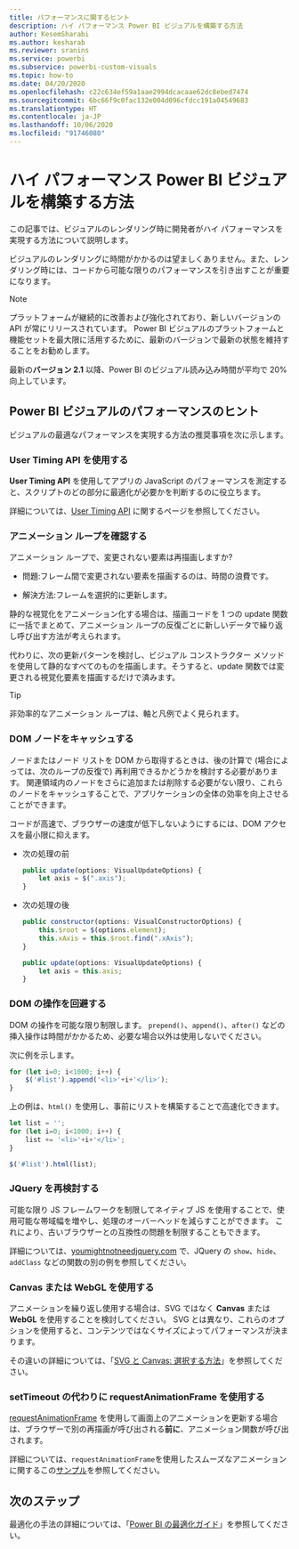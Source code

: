 ```yaml
---
title: パフォーマンスに関するヒント
description: ハイ パフォーマンス Power BI ビジュアルを構築する方法
author: KesemSharabi
ms.author: kesharab
ms.reviewer: sranins
ms.service: powerbi
ms.subservice: powerbi-custom-visuals
ms.topic: how-to
ms.date: 04/20/2020
ms.openlocfilehash: c22c634ef59a1aae2994dcacaae62dc8ebed7474
ms.sourcegitcommit: 6bc66f9c0fac132e004d096cfdcc191a04549683
ms.translationtype: HT
ms.contentlocale: ja-JP
ms.lasthandoff: 10/06/2020
ms.locfileid: "91746080"
---
```

# <a name="how-to-build-a-high-performance-power-bi-visual"></a>ハイ パフォーマンス Power BI ビジュアルを構築する方法
この記事では、ビジュアルのレンダリング時に開発者がハイ パフォーマンスを実現する方法について説明します。 

ビジュアルのレンダリングに時間がかかるのは望ましくありません。また、レンダリング時には、コードから可能な限りのパフォーマンスを引き出すことが重要になります。 

> [!NOTE]
> プラットフォームが継続的に改善および強化されており、新しいバージョンの API が常にリリースされています。 Power BI ビジュアルのプラットフォームと機能セットを最大限に活用するために、最新のバージョンで最新の状態を維持することをお勧めします。
>
> 最新の**バージョン 2.1** 以降、Power BI のビジュアル読み込み時間が平均で 20% 向上しています。

## <a name="power-bi-visual-performance-tips"></a>Power BI ビジュアルのパフォーマンスのヒント
ビジュアルの最適なパフォーマンスを実現する方法の推奨事項を次に示します。 

### <a name="use-user-timing-api"></a>User Timing API を使用する
**User Timing API** を使用してアプリの JavaScript のパフォーマンスを測定すると、スクリプトのどの部分に最適化が必要かを判断するのに役立ちます。

詳細については、[User Timing API](https://msdn.microsoft.com/library/hh772738(v=vs.85).aspx) に関するページを参照してください。

### <a name="review-animation-loops"></a>アニメーション ループを確認する
アニメーション ループで、変更されない要素は再描画しますか? 

 - 問題:フレーム間で変更されない要素を描画するのは、時間の浪費です。

 - 解決方法:フレームを選択的に更新します。 
 
静的な視覚化をアニメーション化する場合は、描画コードを 1 つの update 関数に一括でまとめて、アニメーション ループの反復ごとに新しいデータで繰り返し呼び出す方法が考えられます。

代わりに、次の更新パターンを検討し、ビジュアル コンストラクター メソッドを使用して静的なすべてのものを描画します。そうすると、update 関数では変更される視覚化要素を描画するだけで済みます。 

   > [!TIP]
   > 非効率的なアニメーション ループは、軸と凡例でよく見られます。

### <a name="cache-dom-nodes"></a>DOM ノードをキャッシュする 
ノードまたはノード リストを DOM から取得するときは、後の計算で (場合によっては、次のループの反復で) 再利用できるかどうかを検討する必要があります。 関連領域内のノードをさらに追加または削除する必要がない限り、これらのノードをキャッシュすることで、アプリケーションの全体の効率を向上させることができます。

コードが高速で、ブラウザーの速度が低下しないようにするには、DOM アクセスを最小限に抑えます。 

- 次の処理の前 

   ```javascript
   public update(options: VisualUpdateOptions) { 
       let axis = $(".axis"); 
   }
   ```

- 次の処理の後 

   ```javascript
   public constructor(options: VisualConstructorOptions) { 
       this.$root = $(options.element); 
       this.xAxis = this.$root.find(".xAxis"); 
   } 
 
   public update(options: VisualUpdateOptions) { 
       let axis = this.axis; 
   }
   ```

### <a name="avoid-dom-manipulation"></a>DOM の操作を回避する 
DOM の操作を可能な限り制限します。  `prepend()`、`append()`、`after()` などの挿入操作は時間がかかるため、必要な場合以外は使用しないでください。

次に例を示します。

  ```javascript
  for (let i=0; i<1000; i++) { 
      $('#list').append('<li>'+i+'</li>');
  }
  ```

上の例は、`html()` を使用し、事前にリストを構築することで高速化できます。 

  ```javascript
  let list = ''; 
  for (let i=0; i<1000; i++) { 
      list += '<li>'+i+'</li>'; 
  } 

  $('#list').html(list); 
  ```

### <a name="reconsider-jquery"></a>JQuery を再検討する

可能な限り JS フレームワークを制限してネイティブ JS を使用することで、使用可能な帯域幅を増やし、処理のオーバーヘッドを減らすことができます。 これにより、古いブラウザーとの互換性の問題を制限することもできます。 

詳細については、[youmightnotneedjquery.com](http://youmightnotneedjquery.com/) で、JQuery の `show`、`hide`、`addClass` などの関数の別の例を参照してください。  

### <a name="use-canvas-or-webgl"></a>Canvas または WebGL を使用する 
アニメーションを繰り返し使用する場合は、SVG ではなく **Canvas** または **WebGL** を使用することを検討してください。 SVG とは異なり、これらのオプションを使用すると、コンテンツではなくサイズによってパフォーマンスが決まります。 

その違いの詳細については、「[SVG と Canvas: 選択する方法](/previous-versions/windows/internet-explorer/ie-developer/samples/gg193983(v=vs.85))」を参照してください。 

### <a name="use-requestanimationframe-instead-of-settimeout"></a>setTimeout の代わりに requestAnimationFrame を使用する 
[requestAnimationFrame](https://www.w3.org/TR/animation-timing/) を使用して画面上のアニメーションを更新する場合は、ブラウザーで別の再描画が呼び出される**前に**、アニメーション関数が呼び出されます。

詳細については、`requestAnimationFrame`を使用したスムーズなアニメーションに関するこの[サンプル](https://testdrive-archive.azurewebsites.net/Graphics/RequestAnimationFrame/Default.html)を参照してください。

## <a name="next-steps"></a>次のステップ

最適化の手法の詳細については、「[Power BI の最適化ガイド](../../guidance/power-bi-optimization.md)」を参照してください。